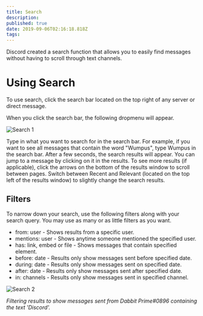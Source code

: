 ```yaml
---
title: Search
description: 
published: true
date: 2019-09-06T02:16:18.818Z
tags: 
---
```


Discord created a search function that allows you to easily find messages without having to scroll through text channels.
# Using Search
To use search, click the search bar located on the top right of any server or direct message.

When you click the search bar, the following dropmenu will appear.

![Search 1](https://raw.githubusercontent.com/DiscordiaWiki/wiki/master/uploads/search/search-1.png "Search 1")

Type in what you want to search for in the search bar. For example, if you want to see all messages that contain the word "Wumpus", type Wumpus in the search bar. After a few seconds, the search results will appear. You can jump to a message by clicking on it in the results. To see more results (if applicable), click the arrows on the bottom of the results window to scroll between pages. Switch between Recent and Relevant (located on the top left of the results window) to slightly change the search results.
## Filters
To narrow down your search, use the following filters along with your search query. You may use as many or as little filters as you want.

* from: user - Shows results from a specific user.
* mentions: user - Shows anytime someone mentioned the specified user. 
* has: link, embed or file - Shows messages that contain specified element.
* before: date - Results only show messages sent before specified date.
* during: date - Results only show messages sent on specified date.
* after: date - Results only show messages sent after specified date.
* in: channels - Results only show messages sent in specified channel.

![Search 2](https://raw.githubusercontent.com/DiscordiaWiki/wiki/master/uploads/search/search-2.png "Search 2")

*Filtering results to show messages sent from Dabbit Prime#0896 containing the text 'Discord'.*